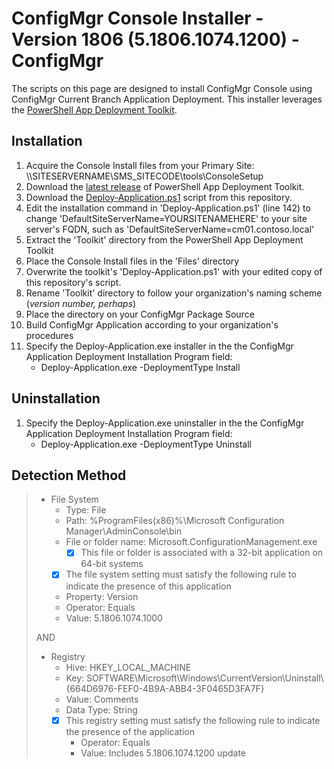 # ConfigMgr Console Installer - Version 1806 (5.1806.1074.1200) - ConfigMgr

The scripts on this page are designed to install ConfigMgr Console using ConfigMgr Current Branch Application Deployment. This installer leverages the [PowerShell App Deployment Toolkit](http://psappdeploytoolkit.com/).

## Installation

1. Acquire the Console Install files from your Primary Site: \\\SITESERVERNAME\SMS_SITECODE\tools\ConsoleSetup
1. Download the [latest release](https://github.com/PSAppDeployToolkit/PSAppDeployToolkit/releases/latest) of PowerShell App Deployment Toolkit.
1. Download the [Deploy-Application.ps1](https://github.com/aentringer/CMAppScripts/raw/master/Microsoft/ConfigMgrConsole/Deploy-Application.ps1) script from this repository.
1. Edit the installation command in 'Deploy-Application.ps1' (line 142) to change 'DefaultSiteServerName=YOURSITENAMEHERE' to your site server's FQDN, such as 'DefaultSiteServerName=cm01.contoso.local'
1. Extract the 'Toolkit' directory from the PowerShell App Deployment Toolkit
1. Place the Console Install files in the 'Files' directory
1. Overwrite the toolkit's 'Deploy-Application.ps1' with your edited copy of this repository's script.
1. Rename 'Toolkit' directory to follow your organization's naming scheme (*version number, perhaps*)
1. Place the directory on your ConfigMgr Package Source
1. Build ConfigMgr Application according to your organization's procedures
1. Specify the Deploy-Application.exe installer in the the ConfigMgr Application Deployment Installation Program field:
    * Deploy-Application.exe -DeploymentType Install

## Uninstallation

1. Specify the Deploy-Application.exe uninstaller in the the ConfigMgr Application Deployment Installation Program field:
    * Deploy-Application.exe -DeploymentType Uninstall

## Detection Method

> * File System
>   * Type: File
>   * Path: %ProgramFiles(x86)%\Microsoft Configuration Manager\AdminConsole\bin
>   * File or folder name: Microsoft.ConfigurationManagement.exe
>     * [X] This file or folder is associated with a 32-bit application on 64-bit systems
>   * [X] The file system setting must satisfy the following rule to indicate the presence of this application
>   * Property: Version
>   * Operator: Equals
>   * Value: 5.1806.1074.1000
>
> AND
>
> * Registry
>   * Hive: HKEY_LOCAL_MACHINE
>   * Key: SOFTWARE\Microsoft\Windows\CurrentVersion\Uninstall\\{664D6976-FEF0-4B9A-ABB4-3F0465D3FA7F}
>   * Value: Comments
>   * Data Type: String
>   * [X] This registry setting must satisfy the following rule to indicate the presence of the application
>     * Operator: Equals
>     * Value: Includes 5.1806.1074.1200 update